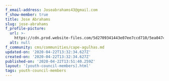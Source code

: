 ```yaml
---
f_email-address: Joseabrahams43@gmail.com
f_show-member: true
title: Jose Abrahams
slug: jose-abrahams
f_profile-picture:
  url: >-
    https://cdn.prod.website-files.com/5d2709341443e07ee7ccd710/5ea0474bc882fd3b4c81d6c6_jose%20abrahams.jpg
  alt: null
f_community: cms/communities/cape-agulhas.md
updated-on: '2020-04-22T13:32:34.627Z'
created-on: '2020-04-22T13:32:34.627Z'
published-on: '2020-04-22T13:51:40.259Z'
layout: '[youth-council-members].html'
tags: youth-council-members
---
```



